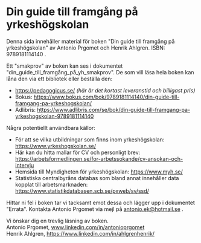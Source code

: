 # Din guide till framgång på yrkeshögskolan

Denna sida innehåller material för boken "Din guide till framgång på yrkeshögskolan" av Antonio Prgomet och Henrik Ahlgren. ISBN: 9789181114140 .

Ett "smakprov" av boken kan ses i dokumentet "din_guide_till_framgång_på_yh_smakprov". De som vill läsa hela boken kan låna den via ett bibliotek eller beställa den:
* https://pedagogicus.se/ *(här är det kortast leveranstid och billigast pris)*
* Bokus: https://www.bokus.com/bok/9789181114140/din-guide-till-framgang-pa-yrkeshogskolan/
* Adlibris: https://www.adlibris.com/se/bok/din-guide-till-framgang-pa-yrkeshogskolan-9789181114140

Några potentiellt användbara källor: 

* För att se vilka utbildningar som finns inom yrkeshögskolan: https://www.yrkeshogskolan.se/
* Här kan du hitta mallar för CV och personligt brev: https://arbetsformedlingen.se/for-arbetssokande/cv-ansokan-och-intervju
* Hemsida till Myndigheten för yrkeshögskolan: https://www.myh.se/
* Statistiska centralbyråns databas som bland annat innehåller data kopplat till arbetsmarknaden: https://www.statistikdatabasen.scb.se/pxweb/sv/ssd/

Hittar ni fel i boken tar vi tacksamt emot dessa och lägger upp i dokumentet "Errata". Kontakta Antonio Prgomet via mejl på antonio.ek@hotmail.se .

Vi önskar dig en trevlig läsning av boken. <br>
Antonio Prgomet, www.linkedin.com/in/antonioprgomet <br>
Henrik Ahlgren, https://www.linkedin.com/in/ahlgrenhenrik/ <br>
